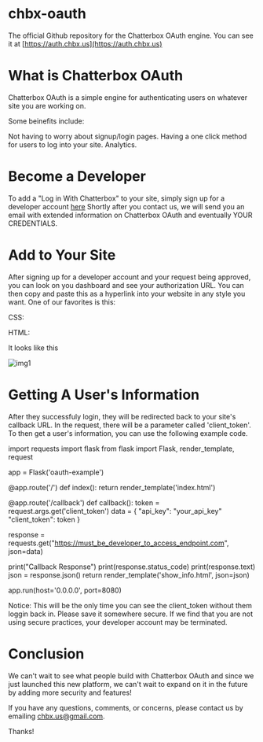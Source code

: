# chbx-oauth
The official Github repository for the Chatterbox OAuth engine. You can see it at [https://auth.chbx.us](https://auth.chbx.us)




# What is Chatterbox OAuth

Chatterbox OAuth is a simple engine for authenticating users on whatever site you are working on.

Some beinefits include:

Not having to worry about signup/login pages.
Having a one click method for users to log into your site.
Analytics.


# Become a Developer

To add a "Log in With Chatterbox" to your site, simply sign up for a developer account [here](https://forms.google.com)
Shortly after you contact us, we will send you an email with extended information on Chatterbox OAuth and eventually YOUR CREDENTIALS.




# Add to Your Site

After signing up for a developer account and your request being approved, you can look on you dashboard and see your authorization URL. You can then copy and paste this as a hyperlink into your website in any style you want. One of our favorites is this:




CSS:

<!DOCTYPE html>
<html lang="en">
<head>
  <style>

    .login-btn {
      padding: 10px 20px;
      border-radius: 4px;
      background-color: #4285f4; /* Google Blue */
      color: white;
      text-decoration: none;
      font-size: 16px;
      font-weight: bold;
      text-transform: uppercase;
      letter-spacing: 0.5px;
      transition: background-color 0.3s;
    }

    .login-btn:hover {
      background-color: #357ae8; /* Slightly darker Google Blue on hover */
    }

    .login-btn::after {
      content: "\f3fe"; /* Unicode for the icon (example: FontAwesome) */
      font-family: FontAwesome; /* Make sure to include the icon font */
      margin-left: 10px; /* Adjust as needed */
    }
  </style>
</head>
<body>
</body>
</html>



HTML:

<!-- <a href="your_dev_url" class="login-btn">Log in with Chatterbox</a> -->



It looks like this

![img1](https:// "img1")






# Getting A User's Information


After they successfuly login, they will be redirected back to your site's callback URL. In the request, there will be a parameter called 'client_token'. To then get a user's information, you can use the following example code.



import requests
import flask
from flask import Flask, render_template, request


app = Flask('oauth-example')

@app.route('/')
def index():
  return render_template('index.html')

  

@app.route('/callback')
def callback():
  token = request.args.get('client_token')
  data = {
    "api_key": "your_api_key"
    "client_token": token
  }

  response = requests.get("https://must_be_developer_to_access_endpoint.com", json=data)

  print("Callback Response")
  print(response.status_code)
  print(response.text)
  json = response.json()
  return render_template('show_info.html', json=json)


  app.run(host='0.0.0.0', port=8080)




  Notice: This will be the only time you can see the client_token without them loggin back in. Please save it somewhere secure. If we find that you are not using secure practices, your developer account may be terminated.








# Conclusion

We can't wait to see what people build with Chatterbox OAuth and since we just launched this new platform, we can't wait to expand on it in the future by adding more security and features!

If you have any questions, comments, or concerns, please contact us by emailing chbx.us@gmail.com.

Thanks!






